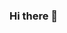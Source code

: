 ### Hi there 👋

<!--
**vethssvikas/vethssvikas** is a ✨ _special_ ✨ repository because its `README.md` (this file) appears on your GitHub profile.

Here are some ideas to get you started:

- 🔭 I've worked at Practically as a Data Science Research Intern
- 🌱 I’m currently interning at IIT Roorkee as a Deep Learning Research Intern
- 👯 I’m a Pre-Final yearite at IIT Guwahati.
- 💬 Ask me about Machine Learning algorithms.
- 📫 How to reach me: [I'm an inline-style link with title](https://www.linkedin.com/in/vetha-vikashini-c-81a380b6/ "LinkedIn") or [I'm an inline-style link with title](https://vethssvikas.github.io/ "My Homepage")

-->
